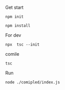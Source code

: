 Get start

```
npm init
```

```
npm install
```

For dev
```
npx  tsc --init
```

comile
```
tsc
```

Run
```
node ./comipled/index.js
```
